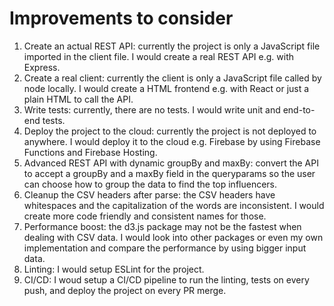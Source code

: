 # Improvements to consider

1. Create an actual REST API: currently the project is only a JavaScript file imported in the client file. I would create a real REST API e.g. with Express.
2. Create a real client: currently the client is only a JavaScript file called by node locally. I would create a HTML frontend e.g. with React or just a plain HTML to call the API.
3. Write tests: currently, there are no tests. I would write unit and end-to-end tests.
4. Deploy the project to the cloud: currently the project is not deployed to anywhere. I would deploy it to the cloud e.g. Firebase by using Firebase Functions and Firebase Hosting.
5. Advanced REST API with dynamic groupBy and maxBy: convert the API to accept a groupBy and a maxBy field in the queryparams so the user can choose how to group the data to find the top influencers.
6. Cleanup the CSV headers after parse: the CSV headers have whitespaces and the capitalization of the words are inconsistent. I would create more code friendly and consistent names for those.
7. Performance boost: the d3.js package may not be the fastest when dealing with CSV data. I would look into other packages or even my own implementation and compare the performance by using bigger input data.
8. Linting: I would setup ESLint for the project.
9. CI/CD: I woud setup a CI/CD pipeline to run the linting, tests on every push, and deploy the project on every PR merge.